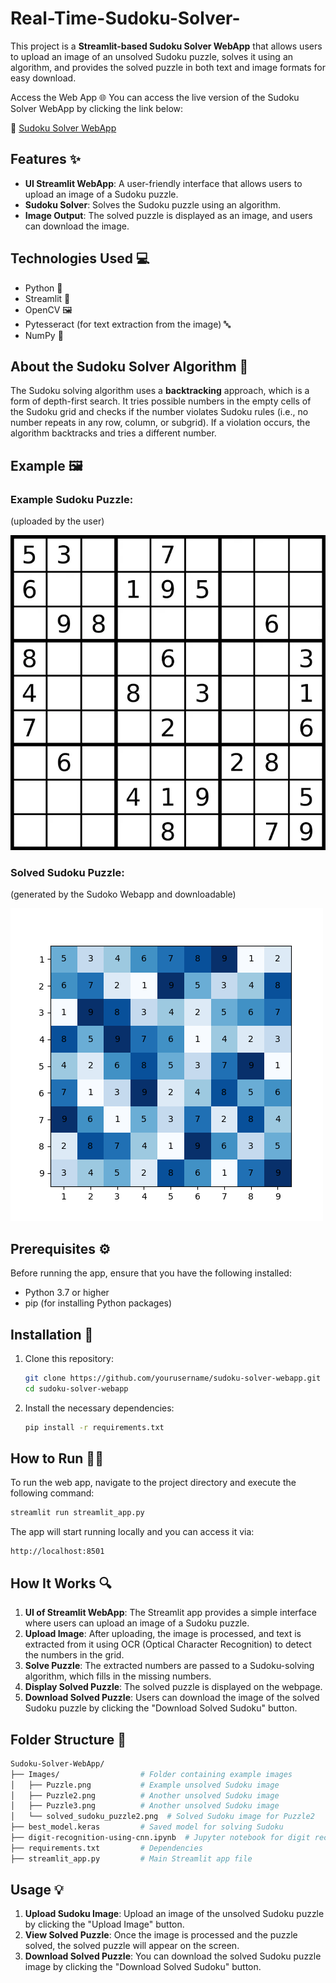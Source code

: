 # Real-Time-Sudoku-Solver-

This project is a **Streamlit-based Sudoku Solver WebApp** that allows users to upload an image of an unsolved Sudoku puzzle, solves it using an algorithm, and provides the solved puzzle in both text and image formats for easy download.

Access the Web App 🌐
You can access the live version of the Sudoku Solver WebApp by clicking the link below:

🔗 [Sudoku Solver WebApp](https://real-time-sudoku-solver.streamlit.app/)

## Features ✨

- **UI Streamlit WebApp**: A user-friendly interface that allows users to upload an image of a Sudoku puzzle.
- **Sudoku Solver**: Solves the Sudoku puzzle using an algorithm.
- **Image Output**: The solved puzzle is displayed as an image, and users can download the image.

## Technologies Used 💻

- Python 🐍
- Streamlit 🚀
- OpenCV 🖼️
- Pytesseract (for text extraction from the image) 🔤
- NumPy 🔢

## About the Sudoku Solver Algorithm 🧠

The Sudoku solving algorithm uses a **backtracking** approach, which is a form of depth-first search. It tries possible numbers in the empty cells of the Sudoku grid and checks if the number violates Sudoku rules (i.e., no number repeats in any row, column, or subgrid). If a violation occurs, the algorithm backtracks and tries a different number.

## Example 🖼️

### Example Sudoku Puzzle:
(uploaded by the user)

![Sudoku Puzzle](Images/Puzzle2.png)

### Solved Sudoku Puzzle:
(generated by the Sudoko Webapp and downloadable)

 ![Solved Sudoko Puzzle](Images/solved_sudoku_puzzle2.png) 


 ## Prerequisites ⚙️

Before running the app, ensure that you have the following installed:

- Python 3.7 or higher
- pip (for installing Python packages)

## Installation 🔧

1. Clone this repository:

   ```bash
   git clone https://github.com/yourusername/sudoku-solver-webapp.git
   cd sudoku-solver-webapp
   ```

2. Install the necessary dependencies:

   ```bash
   pip install -r requirements.txt
   ```

## How to Run 🏃‍♂️

To run the web app, navigate to the project directory and execute the following command:

```bash
streamlit run streamlit_app.py
```

The app will start running locally and you can access it via:

```
http://localhost:8501
```

## How It Works 🔍

1. **UI of Streamlit WebApp**: The Streamlit app provides a simple interface where users can upload an image of a Sudoku puzzle.
2. **Upload Image**: After uploading, the image is processed, and text is extracted from it using OCR (Optical Character Recognition) to detect the numbers in the grid.
3. **Solve Puzzle**: The extracted numbers are passed to a Sudoku-solving algorithm, which fills in the missing numbers.
4. **Display Solved Puzzle**: The solved puzzle is displayed on the webpage.
5. **Download Solved Puzzle**: Users can download the image of the solved Sudoku puzzle by clicking the "Download Solved Sudoku" button.

## Folder Structure 📂

```bash
Sudoku-Solver-WebApp/
├── Images/                  # Folder containing example images
│   ├── Puzzle.png           # Example unsolved Sudoku image
│   ├── Puzzle2.png          # Another unsolved Sudoku image
│   ├── Puzzle3.png          # Another unsolved Sudoku image
│   └── solved_sudoku_puzzle2.png  # Solved Sudoku image for Puzzle2
├── best_model.keras         # Saved model for solving Sudoku
├── digit-recognition-using-cnn.ipynb  # Jupyter notebook for digit recognition
├── requirements.txt         # Dependencies
├── streamlit_app.py         # Main Streamlit app file
```

## Usage 💡

1. **Upload Sudoku Image**: Upload an image of the unsolved Sudoku puzzle by clicking the "Upload Image" button.
2. **View Solved Puzzle**: Once the image is processed and the puzzle solved, the solved puzzle will appear on the screen.
3. **Download Solved Puzzle**: You can download the solved Sudoku puzzle image by clicking the "Download Solved Sudoku" button.

